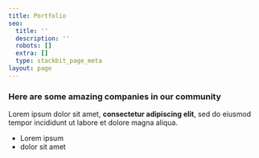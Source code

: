 ```yaml
---
title: Portfolio
seo:
  title: ''
  description: ''
  robots: []
  extra: []
  type: stackbit_page_meta
layout: page
---
```

### Here are some amazing companies in our community

Lorem ipsum dolor sit amet, **consectetur adipiscing elit**, sed do eiusmod tempor incididunt ut labore et dolore magna aliqua.

*   Lorem ipsum
*   dolor sit amet
